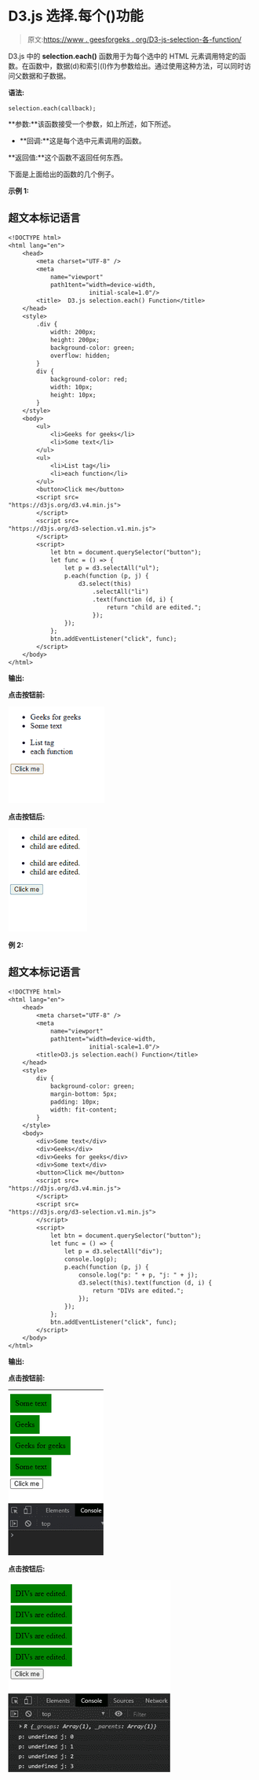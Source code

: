 # D3.js 选择.每个()功能

> 原文:[https://www . geesforgeks . org/D3-js-selection-各-function/](https://www.geeksforgeeks.org/d3-js-selection-each-function/)

D3.js 中的 **selection.each()** 函数用于为每个选中的 HTML 元素调用特定的函数。在函数中，数据(d)和索引(I)作为参数给出。通过使用这种方法，可以同时访问父数据和子数据。

**语法:**

```
selection.each(callback);

```

**参数:**该函数接受一个参数，如上所述，如下所述。

*   **回调:**这是每个选中元素调用的函数。

**返回值:**这个函数不返回任何东西。

下面是上面给出的函数的几个例子。

**示例 1:**

## 超文本标记语言

```
<!DOCTYPE html>
<html lang="en">
    <head>
        <meta charset="UTF-8" />
        <meta
            name="viewport"
            path1tent="width=device-width, 
                       initial-scale=1.0"/>
        <title>  D3.js selection.each() Function</title>
    </head>
    <style>
        .div {
            width: 200px;
            height: 200px;
            background-color: green;
            overflow: hidden;
        }
        div {
            background-color: red;
            width: 10px;
            height: 10px;
        }
    </style>
    <body>
        <ul>
            <li>Geeks for geeks</li>
            <li>Some text</li>
        </ul>
        <ul>
            <li>List tag</li>
            <li>each function</li>
        </ul>
        <button>Click me</button>
        <script src=
"https://d3js.org/d3.v4.min.js">
        </script>
        <script src=
"https://d3js.org/d3-selection.v1.min.js">
        </script>
        <script>
            let btn = document.querySelector("button");
            let func = () => {
                let p = d3.selectAll("ul");
                p.each(function (p, j) {
                    d3.select(this)
                        .selectAll("li")
                        .text(function (d, i) {
                            return "child are edited.";
                        });
                });
            };
            btn.addEventListener("click", func);
        </script>
    </body>
</html>
```

**输出:**

**点击按钮前:**

![](img/c466538096f96e24fd679c4bce39fe58.png)

**点击按钮后:**

![](img/0382a299f3e22c447ab540a645640bf8.png)

**例 2:**

## 超文本标记语言

```
<!DOCTYPE html>
<html lang="en">
    <head>
        <meta charset="UTF-8" />
        <meta
            name="viewport"
            path1tent="width=device-width, 
                       initial-scale=1.0"/>
        <title>D3.js selection.each() Function</title>
    </head>
    <style>
        div {
            background-color: green;
            margin-bottom: 5px;
            padding: 10px;
            width: fit-content;
        }
    </style>
    <body>
        <div>Some text</div>
        <div>Geeks</div>
        <div>Geeks for geeks</div>
        <div>Some text</div>
        <button>Click me</button>
        <script src=
"https://d3js.org/d3.v4.min.js">
        </script>
        <script src=
"https://d3js.org/d3-selection.v1.min.js">
        </script>
        <script>
            let btn = document.querySelector("button");
            let func = () => {
                let p = d3.selectAll("div");
                console.log(p);
                p.each(function (p, j) {
                    console.log("p: " + p, "j: " + j);
                    d3.select(this).text(function (d, i) {
                        return "DIVs are edited.";
                    });
                });
            };
            btn.addEventListener("click", func);
        </script>
    </body>
</html>
```

**输出:**

**点击按钮前:**

![](img/83b4d2d8b88ee1a32108e47c1cb50e01.png)

**点击按钮后:**

![](img/40233f9220a590af3bbe9cdb0dc837e9.png)